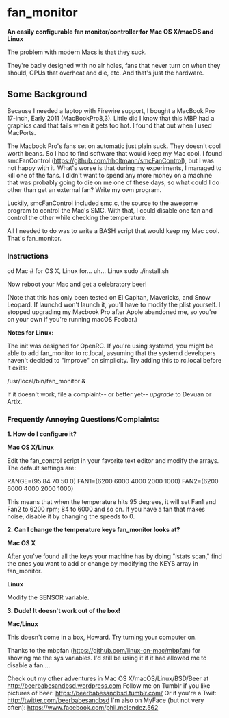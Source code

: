# fan_monitor 

**An easily configurable fan monitor/controller for Mac OS X/macOS and Linux**

The problem with modern Macs is that they suck. 

They're badly designed with no air holes, fans that never turn on when they should, GPUs that overheat and die, etc. And that's just the hardware.

## Some Background

Because I needed a laptop with Firewire support, I bought a MacBook Pro 17-inch, Early 2011 (MacBookPro8,3). Little did I know that this MBP had a graphics card that fails when it gets too hot. I found that out when I used MacPorts.

The Macbook Pro's fans set on automatic just plain suck. They doesn't cool worth beans. So I had to find software that would keep my Mac cool. I found smcFanControl (https://github.com/hholtmann/smcFanControl), but I was not happy with it. What's worse is that during my experiments, I managed to kill one of the fans. I didn't want to spend any more money on a machine that was probably going to die on me one of these days, so what could I do other than get an external fan? Write my own program. 

Luckily, smcFanControl included smc.c, the source to the awesome program to control the Mac's SMC. With that, I could disable one fan and control the other while checking the temperature.

All I needed to do was to write a BASH script that would keep my Mac cool. That's fan_monitor.

### Instructions

cd Mac # for OS X, Linux for... uh... Linux
sudo ./install.sh

Now reboot your Mac and get a celebratory beer!

(Note that this has only been tested on El Capitan, Mavericks, and Snow Leopard. If launchd won't launch it, you'll have to modify the plist yourself. I stopped upgrading my Macbook Pro after Apple abandoned me, so you're on your own if you're running macOS Foobar.)

**Notes for Linux:**

The init was designed for OpenRC. If you're using systemd, you might be able to add fan_monitor to rc.local, assuming that the systemd developers haven't decided to "improve" on simplicity. Try adding this to rc.local before it exits:

/usr/local/bin/fan_monitor &

If it doesn't work, file a complaint-- or better yet-- _upgrade_ to Devuan or Artix.


### Frequently Annoying Questions/Complaints:


**1. How do I configure it?**

**Mac OS X/Linux**

Edit the fan_control script in your favorite text editor and modify the arrays. The default settings are:

RANGE=(95 84 70 50 0)
FAN1=(6200 6000 4000 2000 1000)
FAN2=(6200 6000 4000 2000 1000)

This means that when the temperature hits 95 degrees, it will set Fan1 and Fan2 to 6200 rpm; 84 to 6000 and so on. If you have a fan that makes noise, disable it by changing the speeds to 0. 


**2. Can I change the temperature keys fan_monitor looks at?**

**Mac OS X**

After you've found all the keys your machine has by doing "istats scan," find the ones you want to add or change by modifying the KEYS array in fan_monitor. 

**Linux**

Modify the SENSOR variable. 

**3. Dude! It doesn't work out of the box!**

**Mac/Linux**

This doesn't come in a box, Howard. Try turning your computer on.


Thanks to the mbpfan (https://github.com/linux-on-mac/mbpfan) for showing me the sys variables. I'd still be using it if it had allowed me to disable a fan....

Check out my other adventures in Mac OS X/macOS/Linux/BSD/Beer at http://beerbabesandbsd.wordpress.com
Follow me on Tumblr if you like pictures of beer: https://beerbabesandbsd.tumblr.com/
Or if you're a Twit: http://twitter.com/beerbabesandbsd 
I'm also on MyFace (but not very often): https://www.facebook.com/phil.melendez.562 

